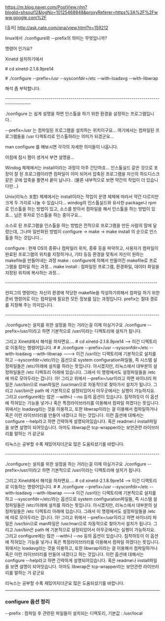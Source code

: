 <https://m.blog.naver.com/PostView.nhn?blogId=shsoul12&logNo=10125468848&proxyReferer=https%3A%2F%2Fwww.google.com%2F>

[출처] <http://ask.nate.com/qna/view.html?n=159212>



linux에서 ./configure와 --prefix의 의미는 무엇입니까?

명령어 인가요?

Xinetd 설치하기에서

\# cd xinetd-2.1.8.9pre14

\# ./configure --prefix=/usr --sysconfdir=/etc --with-loadavg --with-libwrap

해석 좀 부탁합니다.







\-------------------------------------------------------------------------------------------



./configure 는 쉽게 설명을 하면 인스톨을 하기 위한 환경을 설정하는 프로그램입니다..

--prefix=/usr 는 컴파일된 프로그램을 설치하는 위치이구요... 여기에서는 컴파일된 프로그램들을 /usr 디렉토리로 인스톨하라는 의미가 되겠군요...

man configure 를 해보시면 각각의 자세한 의미들이 나옵니다.

아침에 잠시 짬이 생겨서 부연 설명을...

Windog 체제에서는 install이라는 과정이 아주 간단하죠... 인스톨실드 같은 것으로 포장이 잘 된 프로그램이라면 컴파일이 이미 되어서 압축된 프로그램을 자신의 하드디스크 같은 곳에 압축을 풀면서 끝이 납니다.. (물론 내부적으로 보면 약간의 작업이 더 있습니다만...)

Unix(리눅스 포함) 체제에서는 install이라는 작업이 운영 체제에 따라서 약간 다르지만 크게 두 가지로 나눌 수 있습니다... windog의 인스톨실드와 유사한 package나 rpm로 인스톨을 하는 방법이 있고, 소스를 받아서 컴파일을 해서 인스톨을 하는 방법이 있죠... 님은 후자로 인스톨을 하는 중이구요...

소스로 된 프로그램을 인스톨을 하는 방법은 전적으로 프로그램을 만든 사람의 맘에 달렸는데, 그나마 일반화된 방법이 configure -> make -> make install 의 순으로 인스톨을 하는 것입니다...

configure : 현재 OS의 종류나 컴파일러 위치, 종류 등을 파악하고, 사용자가 컴파일이 완료된 프로그램의 위치를 지정하거나, 기타 등등 환경을 맞춰서 자신이 원하는 makefile을 만들어내는 과정
make : configure에 의해서 만들어진 makefile로 프로그램을 컴파일 하는 과정...
make install : 컴파일된 프로그램, 환경화일, 데이터 화일을 지정된 위치에 복사하는 과정...







\-----------------------------------------------------------------------------





컨피그의 명령어는 자신의 환경에 적당한 makefile을 작성하기위해서 컴파일 하기 위한 준비 명령어로 이는 컴파일에 필요한 모든 정보를 담는 과정입니다. prefix는 절대 경로를 지정해 주는 의미입니다.





\------------------------------------------------------------------------------





./configure는 설치를 위한 설정을 하는 거라는걸 이제 아실거구요
./configure --prefix=/usr/이라고 하면
기본적으로 /usr/이라는 디렉토리에 설치가 됩니다.

그리고 Xinetd에서 해석을 하자면요....
\# cd xinetd-2.1.8.9pre14 --> 이건 디렉토리로 이동하는 명령어입니다.
\# # ./configure --prefix=/usr --sysconfdir=/etc --with-loadavg --with-libwrap ---> 이건 /usr라는 디렉토리에 기본적으로 설치를 하고 --sysconfdir=/etc/라는 옵션으로 system configuration파일들, 즉 시스템 설정파일들은 /etc/아래에 설치를 하라는 뜻입니다. 아시겠지만, 리눅스에서 대부분의 설정파일들은 /etc 디렉토리 아래에 있습니다. 그래서 이 명령에서도 설정파일들을 /etc 에 따로 모아두라는 겁니다. 
아! 그리고 위에서 --prefix=/usr이라고 하면 바이너리 파일은 /usr/bin으로 man파일은 /usr/man으로 자동적으로 찾아가서 설치가 됩니다. 그리고 /usr/bin은 path 에 기본적으로 설정되있어서 아무곳에서는 실행이 가능하지요. 그리고 configure에는 많은 --with나 --no 등의 옵션이 있습니다. 짐작하듯이 이 옵션에 적혀있는 기능을 넣거나 혹은 특정라이브러리를 이용해서 컴파일 하겠다는 뜻입니다. 
위에서는 loadavg라는 것을 이용하고, 또한 libwrap이라는 걸 이용해서 컴파일하거나 혹은 이런 라이브러리를 만들어 내겠다고 하는 것입니다.
이런 옵션에 대해서는 configure --help라고 하면 간략하게 설명되어있습니다. 혹은 readme나 install파일을 보면 설명이 되어잇습니다.
아마도 libwrap은 tcp-wrapper라는 보안관련 라이브러리를 말하는 거 같군요

리눅스는 공부할 수록 재밌어지더군요
많은 도움되셨기를 바랍니다.





\------------------------------------------------------------------------------





./configure는 설치를 위한 설정을 하는 거라는걸 이제 아실거구요
./configure --prefix=/usr/이라고 하면
기본적으로 /usr/이라는 디렉토리에 설치가 됩니다.

그리고 Xinetd에서 해석을 하자면요....
\# cd xinetd-2.1.8.9pre14 --> 이건 디렉토리로 이동하는 명령어입니다.
\# # ./configure --prefix=/usr --sysconfdir=/etc --with-loadavg --with-libwrap ---> 이건 /usr라는 디렉토리에 기본적으로 설치를 하고 --sysconfdir=/etc/라는 옵션으로 system configuration파일들, 즉 시스템 설정파일들은 /etc/아래에 설치를 하라는 뜻입니다. 아시겠지만, 리눅스에서 대부분의 설정파일들은 /etc 디렉토리 아래에 있습니다. 그래서 이 명령에서도 설정파일들을 /etc 에 따로 모아두라는 겁니다. 
아! 그리고 위에서 --prefix=/usr이라고 하면 바이너리 파일은 /usr/bin으로 man파일은 /usr/man으로 자동적으로 찾아가서 설치가 됩니다. 그리고 /usr/bin은 path 에 기본적으로 설정되있어서 아무곳에서는 실행이 가능하지요. 그리고 configure에는 많은 --with나 --no 등의 옵션이 있습니다. 짐작하듯이 이 옵션에 적혀있는 기능을 넣거나 혹은 특정라이브러리를 이용해서 컴파일 하겠다는 뜻입니다. 
위에서는 loadavg라는 것을 이용하고, 또한 libwrap이라는 걸 이용해서 컴파일하거나 혹은 이런 라이브러리를 만들어 내겠다고 하는 것입니다.
이런 옵션에 대해서는 configure --help라고 하면 간략하게 설명되어있습니다. 혹은 readme나 install파일을 보면 설명이 되어잇습니다.
아마도 libwrap은 tcp-wrapper라는 보안관련 라이브러리를 말하는 거 같군요

리눅스는 공부할 수록 재밌어지더군요
많은 도움되셨기를 바랍니다.


--- 
### configure 옵션 정리
--prefix : 컴파일 후 관련된 파일들이 설치되는 디렉토리, 기본값 : /usr/local
